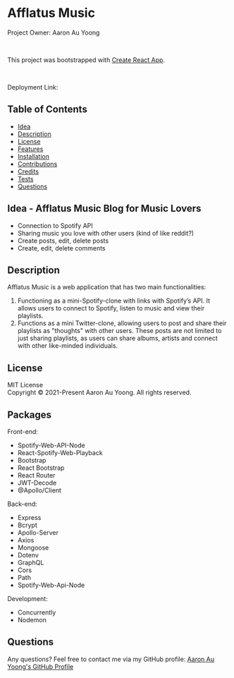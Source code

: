 # Afflatus Music

Project Owner: Aaron Au Yoong

<br>

This project was bootstrapped with [Create React App](https://github.com/facebook/create-react-app).

<br>

Deployment Link: 

## Table of Contents
* [Idea](#Idea)
* [Description](#Description)
* [License](#License)
* [Features](#Features)
* [Installation](#Installation)
* [Contributions](#Contributions)
* [Credits](#Credits)
* [Tests](#Tests)
* [Questions](#Questions)


## Idea - Afflatus Music Blog for Music Lovers
* Connection to Spotify API
* Sharing music you love with other users (kind of like reddit?)
* Create posts, edit, delete posts
* Create, edit, delete comments


## Description
Afflatus Music is a web application that has two main functionalities: 
1. Functioning as a mini-Spotify-clone with links with Spotify’s API. It allows users to connect to Spotify, listen to music and view their playlists.
2. Functions as a mini Twitter-clone, allowing users to post and share their playlists as "thoughts" with other users. These posts are not limited to just sharing playlists, as users can share albums, artists and connect with other like-minded individuals. 

## License
MIT License
<br>
Copyright © 2021-Present Aaron Au Yoong. All rights reserved.
<br>

## Packages

Front-end: 
* Spotify-Web-API-Node
* React-Spotify-Web-Playback
* Bootstrap
* React Bootstrap
* React Router
* JWT-Decode
* @Apollo/Client

Back-end:
* Express
* Bcrypt
* Apollo-Server
* Axios
* Mongoose
* Dotenv
* GraphQL
* Cors
* Path
* Spotify-Web-Api-Node

Development:
* Concurrently
* Nodemon

## Questions
Any questions? Feel free to contact me via my GitHub profile: [Aaron Au Yoong's GitHub Profile](https://github.com/aaronauyoong)